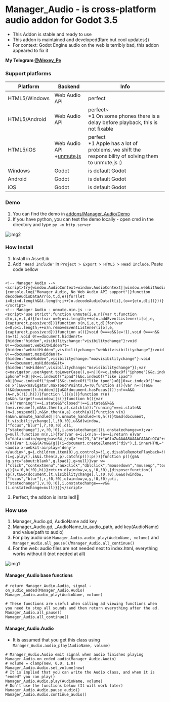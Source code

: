 # Manager_Audio - is cross-platform audio addon for Godot 3.5

* This Addon is stable and ready to use
* This addon is maintained and developed(Rare but cool updates:))
* For context: Godot Engine audio on the web is terribly bad, this addon appeared to fix it

__My Telegram [@Alexey_Pe](https://t.me/Alexey_Pe)__

### Support platforms
Platform | Backend | Info
--- | --- | --- 
HTML5/Windows | Web Audio API | perfect
HTML5/Android | Web Audio API | perfect~<br>*1 On some phones there is a delay before playback, this is not fixable
HTML5/iOS | Web Audio API<br>+[unmute.js](https://github.com/swevans/unmute)| perfect<br>*1 Apple has a lot of problems, we shift the responsibility of solving them to unmute.js :)
Windows | Godot | is default Godot
Android | Godot | is default Godot
iOS | Godot | is default Godot

### Demo
1. You can find the demo in [addons/Manager_Audio/Demo](addons/Manager_Audio/Demo)
2. If you have python, you can test the demo locally - open cmd in the directory and type `py -m http.server`

![img2](https://i.imgur.com/MAeeYwx.png)

### How Install
1. Install in AssetLib
2. Add `'Head Include'` in `Project > Export > HTML5 > Head Include`. Paste code bellow
```

<!-- Manager Audio -->
<script>try{window.AudioContext=window.AudioContext||window.webkitAudioContext}catch(o){console.log("Manager Audio, No Web Audio API support")}function decodeAudioDataArr(o,t,d,e){for(let i=0;i<d.length&&t.length;i++)o.decodeAudioData(t[i],(o=>{e(o,d[i])}))}</script>
<!-- Manager Audio - unmute.min.js -->
<script>"use strict";function unmute(i,e,n){var t;function d(n,i,e,t,d){for(var o=0;o<i.length;++o)n.addEventListener(i[o],e,{capture:t,passive:d})}function o(n,i,e,t,d){for(var o=0;o<i.length;++o)n.removeEventListener(i[o],e,{capture:t,passive:d})}function a(){}void 0===e&&(e=!1),void 0===n&&(n=!1),void 0!==document.hidden?t={hidden:"hidden",visibilitychange:"visibilitychange"}:void 0!==document.webkitHidden?t={hidden:"webkitHidden",visibilitychange:"webkitvisibilitychange"}:void 0!==document.mozHidden?t={hidden:"mozHidden",visibilitychange:"mozvisibilitychange"}:void 0!==document.msHidden&&(t={hidden:"msHidden",visibilitychange:"msvisibilitychange"});var c=navigator.userAgent.toLowerCase(),u=n||0<=c.indexOf("iphone")&&c.indexOf("like iphone")<0||0<=c.indexOf("ipad")&&c.indexOf("like ipad")<0||0<=c.indexOf("ipod")&&c.indexOf("like ipod")<0||0<=c.indexOf("mac os x")&&0<navigator.maxTouchPoints,A=!0;function s(){var n=!(!e&&(t&&document[t.hidden]||u&&!document.hasFocus()));n!==A&&(A=n,b(!1),h())}function l(){s()}function r(n){n&&n.target!==window||s()}function h(){var n;A?"running"!==i.state&&"closed"!==i.state&&k&&(n=i.resume(),n&&n.then(a,a).catch(a)):"running"===i.state&&(n=i.suspend(),n&&n.then(a,a).catch(a))}function v(n){n&&n.unmute_handled||(n.unmute_handled=!0,h())}t&&d(document,[t.visibilitychange],l,!0,!0),u&&d(window,["focus","blur"],r,!0,!0),d(i,["statechange"],v,!0,!0),i.onstatechange||(i.onstatechange=v);var g=null;function m(n,i){for(var e=i;1<n;n--)e+=i;return e}var f="data:audio/mpeg;base64,//uQx"+m(23,"A")+"WGluZwAAAA8AAAACAAACcQCA"+m(16,"gICA")+m(66,"/")+"8AAABhTEFNRTMuMTAwA8MAAAAAAAAAABQgJAUHQQAB9AAAAnGMHkkI"+m(320,"A")+"//sQxAADgnABGiAAQBCqgCRMAAgEAH"+m(15,"/")+"7+n/9FTuQsQH//////2NG0jWUGlio5gLQTOtIoeR2WX////X4s9Atb/JRVCbBUpeRUq"+m(18,"/")+"9RUi0f2jn/+xDECgPCjAEQAABN4AAANIAAAAQVTEFNRTMuMTAw"+m(97,"V")+"Q==";function b(n){var i;u&&(A?n&&(g||(i=document.createElement("div"),i.innerHTML="<audio x-webkit-airplay='deny'></audio>",g=i.children.item(0),g.controls=!1,g.disableRemotePlayback=!0,g.preload="auto",g.src=f,g.loop=!0,g.load()),g.paused&&(i=g.play(),i&&i.then(a,p).catch(p))):p())}function p(){g&&(g.src="about:blank",g.load(),g=null)}var w=["click","contextmenu","auxclick","dblclick","mousedown","mouseup","touchend","keydown","keyup"],k=!1;function y(){k=!0,b(!0),h()}return d(window,w,y,!0,!0),{dispose:function(){p(),t&&o(document,[t.visibilitychange],l,!0,!0),u&&o(window,["focus","blur"],r,!0,!0),o(window,w,y,!0,!0),o(i,["statechange"],v,!0,!0),i.onstatechange===v&&(i.onstatechange=null)}}}</script>

```
3. Perfect, the addon is installed!🎉

### How use
1. Manager_Audio.gd, AudioName add key
2. Manager_Audio.gd, _AudioName_to_audio_path, add key(AudioName) and value(path to audio)
3. For play audio use `Manager_Audio.audio_play(AudioName, volume)` and `Manager_Audio.all_pause()`/`Manager_Audio.all_continue()`
4. For the web: audio files are not needed next to index.html, everything works without it (not needed at all)

![img1](https://i.imgur.com/mBWHa2u.png)

#### Manager_Audio base functions
```gdscript
# return Manager_Audio.Audio, signal - on_audio_ended(Manager_Audio.Audio)
Manager_Audio.audio_play(AudioName, volume)

# These functions are useful when calling ad viewing functions when you need to stop all sounds and then return everything after the ad.
Manager_Audio.all_pause()
Manager_Audio.all_continue()
```
#### Manager_Audio.Audio
* It is assumed that you get this class using `Manager_Audio.audio_play(AudioName, volume)`
```gdscript
# Manager_Audio.Audio emit signal when audio finishes playing
Manager_Audio.on_ended_audio(Manager_Audio.Audio)
# volume = clamp(new, 0.0, 1.0)
Manager_Audio.Audio.set_volume(new)
# It is implied that you can write the Audio class, and when it is "ended" you can play()
Manager_Audio.Audio.play(AudioName, volume)
# Don't use the functions below (It will work later)
Manager_Audio.Audio.pause_audio()
Manager_Audio.Audio.continue_audio()
```
